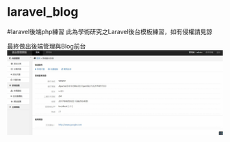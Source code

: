 # laravel_blog

#laravel後端php練習
  此為學術研究之Laravel後台模板練習，如有侵權請見諒
  
最終做出後端管理與Blog前台
![image](https://raw.githubusercontent.com/a232152000/laravel_blog/ff256f93e0612e0bd08c680020b9f87d63716eb2/admin1.JPG)
